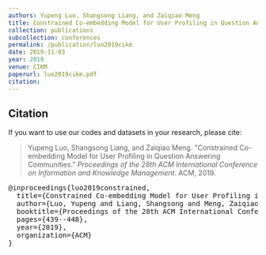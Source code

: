 ```yaml
---
authors: Yupeng Luo, Shangsong Liang, and Zaiqiao Meng
title: Constrained Co-embedding Model for User Profiling in Question Answering Communities
collection: publications
subcollection: conferences
permalink: /publication/luo2019cikm
date: 2019-11-03
year: 2019
venue: CIKM
paperurl: luo2019cikm.pdf
citation:
---
```



## Citation

If you want to use our codes and datasets in your research, please cite:
>Yupeng Luo, Shangsong Liang, and Zaiqiao Meng. "Constrained Co-embedding Model for User Profiling in Question Answering Communities." *Proceedings of the 28th ACM International Conference on Information and Knowledge Management*. ACM, 2019.

<pre>
@inproceedings{luo2019constrained,
  title={Constrained Co-embedding Model for User Profiling in Question Answering Communities},
  author={Luo, Yupeng and Liang, Shangsong and Meng, Zaiqiao},
  booktitle={Proceedings of the 28th ACM International Conference on Information and Knowledge Management},
  pages={439--448},
  year={2019},
  organization={ACM}
}
</pre>